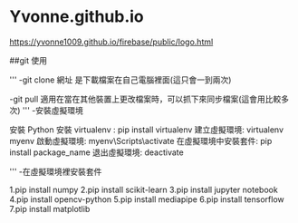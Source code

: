 # Yvonne.github.io

https://yvonne1009.github.io/firebase/public/logo.html

##git 使用

'''
-git clone 網址 是下載檔案在自己電腦裡面(這只會一到兩次)

-git pull 適用在當在其他裝置上更改檔案時，可以抓下來同步檔案(這會用比較多次)
''' -安裝虛擬環境

安裝 Python
安裝 virtualenv : pip install virtualenv
建立虛擬環境: virtualenv myenv
啟動虛擬環境: myenv\Scripts\activate
在虛擬環境中安裝套件: pip install package_name
退出虛擬環境: deactivate

''' -在虛擬環境裡安裝套件

1.pip install numpy
2.pip install scikit-learn
3.pip install jupyter notebook
4.pip install opencv-python
5.pip install mediapipe
6.pip install tensorflow
7.pip install matplotlib
